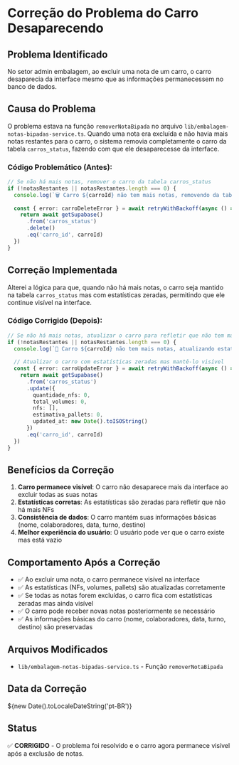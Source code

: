 # Correção do Problema do Carro Desaparecendo

## Problema Identificado

No setor admin embalagem, ao excluir uma nota de um carro, o carro desaparecia da interface mesmo que as informações permanecessem no banco de dados.

## Causa do Problema

O problema estava na função `removerNotaBipada` no arquivo `lib/embalagem-notas-bipadas-service.ts`. Quando uma nota era excluída e não havia mais notas restantes para o carro, o sistema removia completamente o carro da tabela `carros_status`, fazendo com que ele desaparecesse da interface.

### Código Problemático (Antes):

```typescript
// Se não há mais notas, remover o carro da tabela carros_status
if (!notasRestantes || notasRestantes.length === 0) {
  console.log(`🗑️ Carro ${carroId} não tem mais notas, removendo da tabela carros_status`)
  
  const { error: carroDeleteError } = await retryWithBackoff(async () => {
    return await getSupabase()
      .from('carros_status')
      .delete()
      .eq('carro_id', carroId)
  })
}
```

## Correção Implementada

Alterei a lógica para que, quando não há mais notas, o carro seja mantido na tabela `carros_status` mas com estatísticas zeradas, permitindo que ele continue visível na interface.

### Código Corrigido (Depois):

```typescript
// Se não há mais notas, atualizar o carro para refletir que não tem mais NFs
if (!notasRestantes || notasRestantes.length === 0) {
  console.log(`🔄 Carro ${carroId} não tem mais notas, atualizando estatísticas para zero`)
  
  // Atualizar o carro com estatísticas zeradas mas mantê-lo visível
  const { error: carroUpdateError } = await retryWithBackoff(async () => {
    return await getSupabase()
      .from('carros_status')
      .update({
        quantidade_nfs: 0,
        total_volumes: 0,
        nfs: [],
        estimativa_pallets: 0,
        updated_at: new Date().toISOString()
      })
      .eq('carro_id', carroId)
  })
}
```

## Benefícios da Correção

1. **Carro permanece visível**: O carro não desaparece mais da interface ao excluir todas as suas notas
2. **Estatísticas corretas**: As estatísticas são zeradas para refletir que não há mais NFs
3. **Consistência de dados**: O carro mantém suas informações básicas (nome, colaboradores, data, turno, destino)
4. **Melhor experiência do usuário**: O usuário pode ver que o carro existe mas está vazio

## Comportamento Após a Correção

- ✅ Ao excluir uma nota, o carro permanece visível na interface
- ✅ As estatísticas (NFs, volumes, pallets) são atualizadas corretamente
- ✅ Se todas as notas forem excluídas, o carro fica com estatísticas zeradas mas ainda visível
- ✅ O carro pode receber novas notas posteriormente se necessário
- ✅ As informações básicas do carro (nome, colaboradores, data, turno, destino) são preservadas

## Arquivos Modificados

- `lib/embalagem-notas-bipadas-service.ts` - Função `removerNotaBipada`

## Data da Correção

${new Date().toLocaleDateString('pt-BR')}

## Status

✅ **CORRIGIDO** - O problema foi resolvido e o carro agora permanece visível após a exclusão de notas.
